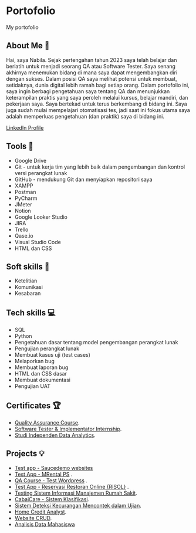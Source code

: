 # Portofolio
My portofolio

About Me 👋
---------------------------------------------------------------------------------------------------------------------------------
Hai, saya Nabila. Sejak pertengahan tahun 2023 saya telah belajar dan berlatih untuk menjadi seorang QA atau Software Tester. Saya senang akhirnya menemukan bidang di mana saya dapat mengembangkan diri dengan sukses. Dalam posisi QA saya melihat potensi untuk membuat, setidaknya, dunia digital lebih ramah bagi setiap orang. Dalam portofolio ini, saya ingin berbagi pengetahuan saya tentang QA dan menunjukkan keterampilan praktis yang saya peroleh melalui kursus, belajar mandiri, dan pekerjaan saya. Saya bertekad untuk terus berkembang di bidang ini. Saya juga sudah mulai mempelajari otomatisasi tes, jadi saat ini fokus utama saya adalah memperluas pengetahuan (dan praktik) saya di bidang ini.

[LinkedIn Profile](https://www.linkedin.com/in/nabila-asshafa-putri/)


Tools 🔧
---------------------------------------------------------------------------------------------------------------------------------
- Google Drive
- Git - untuk kerja tim yang lebih baik dalam pengembangan dan kontrol versi perangkat lunak
- GitHub - mendukung Git dan menyiapkan repositori saya
- XAMPP
- Postman
- PyCharm
- JMeter
- Notion
- Google Looker Studio
- JIRA
- Trello
- Qase.io
- Visual Studio Code
- HTML dan CSS

Soft skills 📁
---------------------------------------------------------------------------------------------------------------------------------
- Ketelitian
- Komunikasi
- Kesabaran
  
Tech skills 💻
---------------------------------------------------------------------------------------------------------------------------------
- SQL
- Python
- Pengetahuan dasar tentang model pengembangan perangkat lunak
- Pengujian perangkat lunak
- Membuat kasus uji (test cases)
- Melaporkan bug
- Membuat laporan bug
- HTML dan CSS dasar
- Membuat dokumentasi
- Pengujian UAT

Certificates 🏆
---------------------------------------------------------------------------------------------------------------------------------
- [Quality Assurance Course](https://www.linkedin.com/in/nabila-asshafa-putri/details/certifications/1736251180905/single-media-viewer/?profileId=ACoAAD0EPVoB-_-I78JZ-ocTBUXk5Y80zKenHIE).
- [Software Tester & Implementator Internship](https://www.linkedin.com/in/nabila-asshafa-putri/details/certifications/1727283840665/single-media-viewer/?profileId=ACoAAD0EPVoB-_-I78JZ-ocTBUXk5Y80zKenHIE).
- [Studi Independen Data Analytics](https://drive.google.com/file/d/1x69gT9w_VMrFSUZYvxYhU_8XVXbGz2Eg/view).





Projects 💡
---------------------------------------------------------------------------------------------------------------------------------
- [Test app - Saucedemo websites](https://docs.google.com/spreadsheets/d/1ErO_xPlBp9j9xcZdguw_b5zrl58AGmcpaq3Glnw-5FU/edit?usp=sharing)
- [Test App - MRental PS](https://docs.google.com/spreadsheets/d/1fsfrUwjAo6BkJee8tMvrRAtg6FWK0KEGHhFNW-DYS3A/edit?usp=sharing) .
- [QA Course - Test Wordpress](https://docs.google.com/spreadsheets/d/1KV_YTkxR5ZB25FuJZFfZCPdl3DKv9Rpx-B80WnlNL4U/edit?usp=sharing) .
- [Test App - Reservasi Restoran Online {RISOL}](https://github.com/nabilaass/Testing-App-Projects/tree/main/Risol%20-%20Reservasi%20Restoran%20Online) .
- [Testing Sistem Informasi Manajemen Rumah Sakit](https://github.com/nabilaass/Internship-Software-Tester-Implementator).
- [CabaiCare - Sistem Klasifikasi](https://github.com/nabilaass/Sistem-Klasifikasi-Penyakit-Daun-Cabai-Berbasis-Website-Menggunakan-Algoritma-CNN).
- [Sistem Deteksi Kecurangan Mencontek dalam Ujian](https://github.com/nabilaass/Sistem-Monitoring-Deteksi-Kecurangan-Mencontek-dalam-Ujian-Berbasis-Mobile).
- [Home Credit Analyst](https://github.com/nabilaass/MSIB_ZENIUS_Data-Analytics).
- [Website CRUD](https://github.com/nabilaass/Website-CRUD-Pegawai).
- [Analisis Data Mahasiswa](https://github.com/nabilaass/Analisis-Data-Mahasiswa-Politeknik-Harapan-Bersama-Menggunakan-Metode-Simple-Random-Sample-SRS-)
